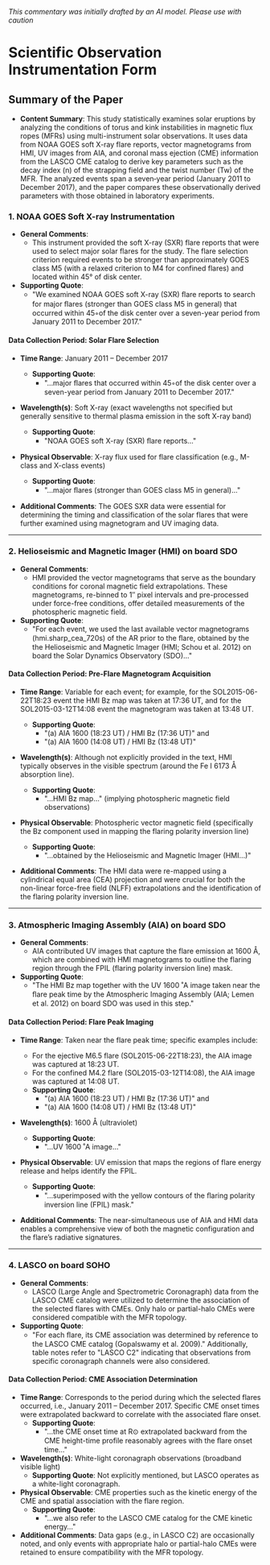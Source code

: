 _This commentary was initially drafted by an AI model. Please use with caution_

# Scientific Observation Instrumentation Form

## Summary of the Paper
- **Content Summary**: This study statistically examines solar eruptions by analyzing the conditions of torus and kink instabilities in magnetic flux ropes (MFRs) using multi-instrument solar observations. It uses data from NOAA GOES soft X-ray flare reports, vector magnetograms from HMI, UV images from AIA, and coronal mass ejection (CME) information from the LASCO CME catalog to derive key parameters such as the decay index (n) of the strapping field and the twist number (Tw) of the MFR. The analyzed events span a seven‐year period (January 2011 to December 2017), and the paper compares these observationally derived parameters with those obtained in laboratory experiments.

### 1. NOAA GOES Soft X-ray Instrumentation
- **General Comments**:
   - This instrument provided the soft X-ray (SXR) flare reports that were used to select major solar flares for the study. The flare selection criterion required events to be stronger than approximately GOES class M5 (with a relaxed criterion to M4 for confined flares) and located within 45° of disk center.
- **Supporting Quote**: 
   - "We examined NOAA GOES soft X-ray (SXR) ﬂare reports to search for major ﬂares (stronger than GOES class M5 in general) that occurred within 45◦of the disk center over a seven-year period from January 2011 to December 2017."
   
#### Data Collection Period: Solar Flare Selection
- **Time Range**: January 2011 – December 2017
   - **Supporting Quote**: 
      - "…major ﬂares that occurred within 45◦of the disk center over a seven-year period from January 2011 to December 2017."
- **Wavelength(s)**: Soft X-ray (exact wavelengths not specified but generally sensitive to thermal plasma emission in the soft X-ray band)
   - **Supporting Quote**: 
      - "NOAA GOES soft X-ray (SXR) ﬂare reports…"
- **Physical Observable**: X-ray flux used for flare classification (e.g., M-class and X-class events)
   - **Supporting Quote**: 
      - "…major ﬂares (stronger than GOES class M5 in general)..."

- **Additional Comments**: The GOES SXR data were essential for determining the timing and classification of the solar flares that were further examined using magnetogram and UV imaging data.

---

### 2. Helioseismic and Magnetic Imager (HMI) on board SDO
- **General Comments**:
   - HMI provided the vector magnetograms that serve as the boundary conditions for coronal magnetic field extrapolations. These magnetograms, re-binned to 1″ pixel intervals and pre-processed under force-free conditions, offer detailed measurements of the photospheric magnetic field.
- **Supporting Quote**:
   - "For each event, we used the last available vector magnetograms (hmi.sharp_cea_720s) of the AR prior to the ﬂare, obtained by the the Helioseismic and Magnetic Imager (HMI; Schou et al. 2012) on board the Solar Dynamics Observatory (SDO)…"
   
#### Data Collection Period: Pre-Flare Magnetogram Acquisition
- **Time Range**: Variable for each event; for example, for the SOL2015-06-22T18:23 event the HMI Bz map was taken at 17:36 UT, and for the SOL2015-03-12T14:08 event the magnetogram was taken at 13:48 UT.
   - **Supporting Quote**:
      - "(a) AIA 1600 (18:23 UT) / HMI Bz (17:36 UT)" and
      - "(a) AIA 1600 (14:08 UT) / HMI Bz (13:48 UT)"
- **Wavelength(s)**: Although not explicitly provided in the text, HMI typically observes in the visible spectrum (around the Fe I 6173 Å absorption line).
   - **Supporting Quote**: 
      - "…HMI Bz map…" (implying photospheric magnetic field observations)
- **Physical Observable**: Photospheric vector magnetic field (specifically the Bz component used in mapping the flaring polarity inversion line)
   - **Supporting Quote**:
      - "…obtained by the Helioseismic and Magnetic Imager (HMI…)" 

- **Additional Comments**: The HMI data were re-mapped using a cylindrical equal area (CEA) projection and were crucial for both the non-linear force-free field (NLFF) extrapolations and the identification of the flaring polarity inversion line.

---

### 3. Atmospheric Imaging Assembly (AIA) on board SDO
- **General Comments**:
   - AIA contributed UV images that capture the flare emission at 1600 Å, which are combined with HMI magnetograms to outline the flaring region through the FPIL (flaring polarity inversion line) mask.
- **Supporting Quote**:
   - "The HMI Bz map together with the UV 1600 ˚A image taken near the ﬂare peak time by the Atmospheric Imaging Assembly (AIA; Lemen et al. 2012) on board SDO was used in this step."
   
#### Data Collection Period: Flare Peak Imaging
- **Time Range**: Taken near the flare peak time; specific examples include:
   - For the ejective M6.5 flare (SOL2015-06-22T18:23), the AIA image was captured at 18:23 UT.
   - For the confined M4.2 flare (SOL2015-03-12T14:08), the AIA image was captured at 14:08 UT.
   - **Supporting Quote**:
      - "(a) AIA 1600 (18:23 UT) / HMI Bz (17:36 UT)" and
      - "(a) AIA 1600 (14:08 UT) / HMI Bz (13:48 UT)"
- **Wavelength(s)**: 1600 Å (ultraviolet)
   - **Supporting Quote**:
      - "…UV 1600 ˚A image…"
- **Physical Observable**: UV emission that maps the regions of flare energy release and helps identify the FPIL.
   - **Supporting Quote**:
      - "…superimposed with the yellow contours of the ﬂaring polarity inversion line (FPIL) mask."

- **Additional Comments**: The near-simultaneous use of AIA and HMI data enables a comprehensive view of both the magnetic configuration and the flare’s radiative signatures.

---

### 4. LASCO on board SOHO
- **General Comments**:
   - LASCO (Large Angle and Spectrometric Coronagraph) data from the LASCO CME catalog were utilized to determine the association of the selected flares with CMEs. Only halo or partial-halo CMEs were considered compatible with the MFR topology.
- **Supporting Quote**:
   - "For each ﬂare, its CME association was determined by reference to the LASCO CME catalog (Gopalswamy et al. 2009)." Additionally, table notes refer to "LASCO C2" indicating that observations from specific coronagraph channels were also considered.
   
#### Data Collection Period: CME Association Determination
- **Time Range**: Corresponds to the period during which the selected flares occurred, i.e., January 2011 – December 2017. Specific CME onset times were extrapolated backward to correlate with the associated flare onset.
   - **Supporting Quote**:
      - "…the CME onset time at R⊙ extrapolated backward from the CME height-time profile reasonably agrees with the ﬂare onset time…"
- **Wavelength(s)**: White-light coronagraph observations (broadband visible light)
   - **Supporting Quote**: Not explicitly mentioned, but LASCO operates as a white-light coronagraph.
- **Physical Observable**: CME properties such as the kinetic energy of the CME and spatial association with the flare region.
   - **Supporting Quote**:
      - "…we also refer to the LASCO CME catalog for the CME kinetic energy…"
- **Additional Comments**: Data gaps (e.g., in LASCO C2) are occasionally noted, and only events with appropriate halo or partial-halo CMEs were retained to ensure compatibility with the MFR topology.
